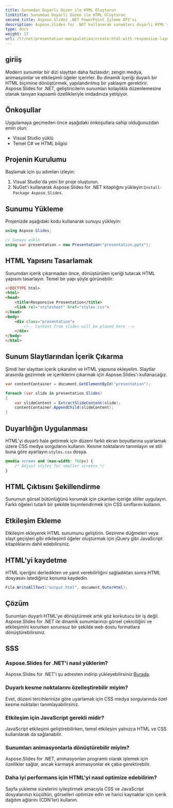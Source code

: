 ```yaml
---
title: Sunumdan Duyarlı Düzen ile HTML Oluşturun
linktitle: Sunumdan Duyarlı Düzen ile HTML Oluşturun
second_title: Aspose.Slides .NET PowerPoint İşleme API'si
description: Aspose.Slides for .NET kullanarak sunumları duyarlı HTML'ye nasıl dönüştüreceğinizi öğrenin. Zahmetsizce etkileşimli, cihaz dostu içerik oluşturun.
type: docs
weight: 17
url: /tr/net/presentation-manipulation/create-html-with-responsive-layout-from-presentation/
---
```


## giriiş

Modern sunumlar bir dizi slayttan daha fazlasıdır; zengin medya, animasyonlar ve etkileşimli öğeler içerirler. Bu dinamik içeriği duyarlı bir HTML biçimine dönüştürmek, yapılandırılmış bir yaklaşım gerektirir. Aspose.Slides for .NET, geliştiricilerin sunumları kolaylıkla düzenlemesine olanak tanıyan kapsamlı özellikleriyle imdadınıza yetişiyor.

## Önkoşullar

Uygulamaya geçmeden önce aşağıdaki önkoşullara sahip olduğunuzdan emin olun:

- Visual Studio yüklü
- Temel C# ve HTML bilgisi

## Projenin Kurulumu

Başlamak için şu adımları izleyin:

1. Visual Studio'da yeni bir proje oluşturun.
2.  NuGet'i kullanarak Aspose.Slides for .NET kitaplığını yükleyin:`Install-Package Aspose.Slides`.

## Sunumu Yükleme

Projenizde aşağıdaki kodu kullanarak sunuyu yükleyin:

```csharp
using Aspose.Slides;

// Sunuyu yükle
using var presentation = new Presentation("presentation.pptx");
```

## HTML Yapısını Tasarlamak

Sunumdan içerik çıkarmadan önce, dönüştürülen içeriği tutacak HTML yapısını tasarlayın. Temel bir yapı şöyle görünebilir:

```html
<!DOCTYPE html>
<html>
<head>
    <title>Responsive Presentation</title>
    <link rel="stylesheet" href="styles.css">
</head>
<body>
    <div class="presentation">
        <!-- Content from slides will be placed here -->
    </div>
</body>
</html>
```

## Sunum Slaytlarından İçerik Çıkarma

Şimdi her slayttan içerik çıkaralım ve HTML yapısına ekleyelim. Slaytlar arasında gezinmek ve içeriklerini çıkarmak için Aspose.Slides'ı kullanacağız.

```csharp
var contentContainer = document.GetElementById("presentation");

foreach (var slide in presentation.Slides)
{
    var slideContent = ExtractSlideContent(slide);
    contentContainer.AppendChild(slideContent);
}
```

## Duyarlılığın Uygulanması

 HTML'yi duyarlı hale getirmek için düzeni farklı ekran boyutlarına uyarlamak üzere CSS medya sorgularını kullanın. Kesme noktalarını tanımlayın ve stili buna göre ayarlayın.`styles.css` dosya.

```css
@media screen and (max-width: 768px) {
    /* Adjust styles for smaller screens */
}
```

## HTML Çıktısını Şekillendirme

Sunumun görsel bütünlüğünü korumak için çıkarılan içeriğe stiller uygulayın. Farklı öğeleri tutarlı bir şekilde biçimlendirmek için CSS sınıflarını kullanın.

## Etkileşim Ekleme

Etkileşim ekleyerek HTML sunumunu geliştirin. Gezinme düğmeleri veya slayt geçişleri gibi etkileşimli öğeler oluşturmak için jQuery gibi JavaScript kitaplıklarını dahil edebilirsiniz.

## HTML'yi kaydetme

HTML içeriğini derledikten ve yanıt verebilirliğini sağladıktan sonra HTML dosyasını istediğiniz konuma kaydedin.

```csharp
File.WriteAllText("output.html", document.OuterHtml);
```

## Çözüm

Sunumları duyarlı HTML'ye dönüştürmek artık göz korkutucu bir iş değil. Aspose.Slides for .NET ile dinamik sunumlarınızı görsel çekiciliğini ve etkileşimini korurken sorunsuz bir şekilde web dostu formatlara dönüştürebilirsiniz.

## SSS

### Aspose.Slides for .NET'i nasıl yüklerim?

 Aspose.Slides for .NET'i şu adresten indirip yükleyebilirsiniz:[Burada](https://releases.aspose.com/slides/net).

### Duyarlı kesme noktalarını özelleştirebilir miyim?

Evet, düzeni tercihlerinize göre uyarlamak için CSS medya sorgularında özel kesme noktaları tanımlayabilirsiniz.

### Etkileşim için JavaScript gerekli midir?

JavaScript etkileşimi geliştirebilirken, temel etkileşim yalnızca HTML ve CSS kullanılarak da sağlanabilir.

### Sunumları animasyonlarla dönüştürebilir miyim?

Aspose.Slides for .NET, animasyonları programlı olarak işlemek için özellikler sağlar, ancak karmaşık animasyonlar ek çaba gerektirebilir.

### Daha iyi performans için HTML'yi nasıl optimize edebilirim?

Sayfa yükleme sürelerini iyileştirmek amacıyla CSS ve JavaScript dosyalarınızı küçültün, görselleri optimize edin ve harici kaynaklar için içerik dağıtım ağlarını (CDN'ler) kullanın.